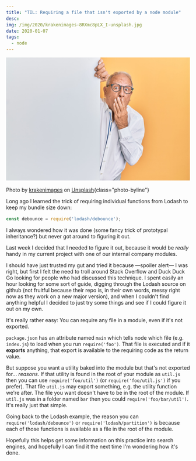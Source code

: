 ```yaml
---
title: "TIL: Requiring a file that isn't exported by a node module"
desc:
img: /img/2020/krakenimages-8RXmc8pLX_I-unsplash.jpg
date: 2020-01-07
tags:
  - node
---
```


![Surprised older man peeks out from behind a wall](/img/2020/krakenimages-8RXmc8pLX_I-unsplash.jpg)

Photo by <a href="https://unsplash.com/@krakenimages?utm_source=unsplash&utm_medium=referral&utm_content=creditCopyText">krakenimages</a> on <a href="https://unsplash.com/s/photos/secret?utm_source=unsplash&utm_medium=referral&utm_content=creditCopyText">Unsplash</a>{class="photo-byline"}

Long ago I learned the trick of requiring individual functions from Lodash to keep my bundle size down:

```js
const debounce = require('lodash/debounce');
```

I always wondered how it was done (some fancy trick of prototypal inheritance?) but never got around to figuring it out.

Last week I decided that I needed to figure it out, because it would be _really_ handy in my current project with one of our internal company modules.

I should have just trusted my gut and tried it because &mdash;spoiler alert&mdash; I was right, but first I felt the need to troll around Stack Overflow and Duck Duck Go looking for people who had discussed this technique. I spent easily an hour looking for some sort of guide, digging through the Lodash source on github (not fruitful because their repo is, in their own words, messy right now as they work on a new major version), and when I couldn't find anything helpful I decided to just try some things and see if I could figure it out on my own.

It's really rather easy: You can require any file in a module, even if it's not exported.

`package.json` has an attribute named `main` which tells node which file (e.g. `index.js`) to load when you run `require('foo')`. That file is executed and if it **exports** anything, that export is available to the requiring code as the return value.

But suppose you want a utility baked into the module but that's not exported for... _reasons_. If that utility is found in the root of your module as `util.js` then you can use `require('foo/util')` (or `require('foo/util.js')` if you prefer). That file `util.js` may export something, e.g. the utility function we're after. The file you want doesn't have to be in the root of the module. If `util.js` was in a folder named `bar` then you could `require('foo/bar/util')`. It's really just that simple.

Going back to the Lodash example, the reason you can `require('lodash/debounce')` or `require('lodash/partition')` is because each of those functions is available as a file in the root of the module.

Hopefully this helps get some information on this practice into search engines, and hopefully I can find it the next time I'm wondering how it's done.
